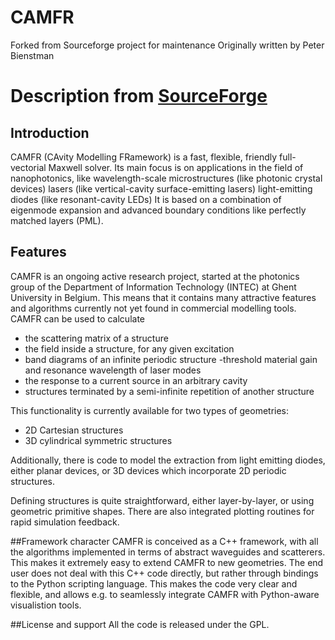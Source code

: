 # CAMFR
Forked from Sourceforge project for maintenance
Originally written by Peter Bienstman

# Description from [SourceForge](http://camfr.sourceforge.net/)
## Introduction

CAMFR (CAvity Modelling FRamework) is a fast, flexible, friendly full-vectorial Maxwell solver. Its main focus is on applications in the field of nanophotonics, like
wavelength-scale microstructures (like photonic crystal devices)
lasers (like vertical-cavity surface-emitting lasers)
light-emitting diodes (like resonant-cavity LEDs)
It is based on a combination of eigenmode expansion and advanced boundary conditions like perfectly matched layers (PML).

## Features

CAMFR is an ongoing active research project, started at the photonics group of the Department of Information Technology (INTEC) at Ghent University in Belgium. This means that it contains many attractive features and algorithms currently not yet found in commercial modelling tools. CAMFR can be used to calculate
- the scattering matrix of a structure
- the field inside a structure, for any given excitation
- band diagrams of an infinite periodic structure
-threshold material gain and resonance wavelength of laser modes
- the response to a current source in an arbitrary cavity
- structures terminated by a semi-infinite repetition of another structure

This functionality is currently available for two types of geometries:
- 2D Cartesian structures
- 3D cylindrical symmetric structures

Additionally, there is code to model the extraction from light emitting diodes, either planar devices, or 3D devices which incorporate 2D periodic structures.

Defining structures is quite straightforward, either layer-by-layer, or using geometric primitive shapes. There are also integrated plotting routines for rapid simulation feedback.

##Framework character
CAMFR is conceived as a C++ framework, with all the algorithms implemented in terms of abstract waveguides and scatterers. This makes it extremely easy to extend CAMFR to new geometries.
The end user does not deal with this C++ code directly, but rather through bindings to the Python scripting language. This makes the code very clear and flexible, and allows e.g. to seamlessly integrate CAMFR with Python-aware visualistion tools.

##License and support
All the code is released under the GPL.
